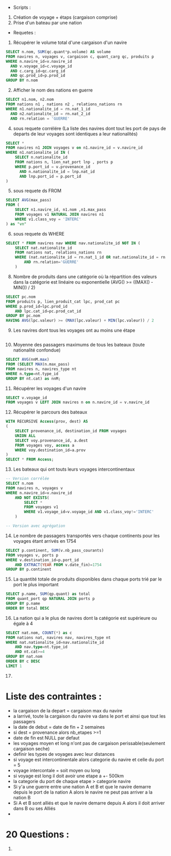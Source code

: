 * Scripts :
 1) Création de voyage + étaps (cargaison comprise)
 2) Prise d'un bateau par une nation

* Requetes :
 1) Récupérer le volume total d'une cargaison d'un navire
```sql
SELECT n.nom, SUM(qc.quant*p.volume) AS volume 
FROM navires n, voyages v, cargaison c, quant_carg qc, produits p 
WHERE n.navire_id=v.navire_id 
  AND v.voyage_id=c.voyage_id 
  AND c.carg_id=qc.carg_id 
  AND qc.prod_id=p.prod_id
GROUP BY n.nom
```

 2) Afficher le nom des nations en guerre
```sql
SELECT n1.nom, n2.nom 
FROM nations n1 , nations n2 , relations_nations rn
WHERE n1.nationalite_id = rn.nat_1_id 
  AND n2.nationalite_id = rn.nat_2_id 
  AND rn.relation = 'GUERRE'
```

 4) sous requete corrélére (La liste des navires dont tout les port de pays de departs de leur voyages sont identiques a leur nationalités)
```sql
SELECT * 
FROM navires n1 JOIN voyages v on n1.navire_id = v.navire_id 
WHERE n1.nationalite_id IN (
    SELECT n.nationalite_id 
    FROM nations n, lien_nat_port lnp , ports p 
    WHERE p.port_id = v.provenance_id 
      AND n.nationalite_id = lnp.nat_id 
      AND lnp.port_id = p.port_id
)
```

 5) sous requete ds FROM
```sql
SELECT AVG(max_pass) 
FROM (
    SELECT n1.navire_id, n1.nom ,n1.max_pass 
    FROM voyages v1 NATURAL JOIN navires n1 
    WHERE v1.class_voy = 'INTERC'
) as "vn"
```

 6) sous requete ds WHERE
```sql
SELECT * FROM navires nav WHERE nav.nationalite_id NOT IN (
    SELECT nat.nationalite_id
    FROM nations nat, relations_nations rn
    WHERE (nat.nationalite_id = rn.nat_1_id OR nat.nationalite_id = rn.nat_2_id)
        AND rn.relation='GUERRE'
    )
```

 8) Nombre de produits dans une catégorie où la répartition des valeurs dans la catégorie est linéaire ou exponentielle (AVG() >= ((MAX() - MIN()) / 2)
```sql
SELECT pc.nom
FROM produits p, lien_produit_cat lpc, prod_cat pc
WHERE p.prod_id=lpc.prod_id
    AND lpc.cat_id=pc.prod_cat_id
GROUP BY pc.nom
HAVING AVG(lpc.valeur) >= (MAX(lpc.valeur) + MIN(lpc.valeur)) / 2
```

 9) Les navires dont tous les voyages ont au moins une étape
```sql

```

 10) Moyenne des passagers maximums de tous les bateaux (toute nationalité confondue)
```sql
SELECT AVG(nnM.max)
FROM (SELECT MAX(n.max_pass)
FROM navires n, navires_type nt
WHERE n.type=nt.type_id
GROUP BY nt.cat) as nnM;
```

 11) Récupérer les voyages d'un navire
```sql
SELECT v.voyage_id
FROM voyages v LEFT JOIN navires n on n.navire_id = v.navire_id
```

 12) Récupérer le parcours des bateaux
```sql
WITH RECURSIVE Access(prov, dest) AS
(
    SELECT provenance_id, destination_id FROM voyages
    UNION ALL
    SELECT voy.provenance_id, a.dest
    FROM voyages voy, access a
    WHERE voy.destination_id=a.prov
)
SELECT * FROM Access;
```

 13) Les bateaux qui ont touts leurs voyages intercontinentaux
```sql
-- Version corrélée
SELECT n.nom
FROM navires n, voyages v
WHERE n.navire_id=v.navire_id
    AND NOT EXISTS(
        SELECT *
        FROM voyages v1
        WHERE v1.voyage_id=v.voyage_id AND v1.class_voy!='INTERC'
    )

-- Version avec agrégation

```

 14) Le nombre de passagers transportés vers chaque continents pour les voyages étant arrivés en 1754
```sql
SELECT p.continent, SUM(v.nb_pass_courants)
FROM voyages v, ports p
WHERE v.destination_id=p.port_id
    AND EXTRACT(YEAR FROM v.date_fin)=1754
GROUP BY p.continent
```

 15) La quantité totale de produits disponibles dans chaque ports trié par le port le plus important
```sql
SELECT p.name, SUM(qp.quant) as total
FROM quant_port qp NATURAL JOIN ports p
GROUP BY p.name
ORDER BY total DESC 
```

 16) La nation qui a le plus de navires dont la catégorie est supérieure ou égale à 4
```sql
SELECT nat.nom, COUNT(*) as c
FROM nations nat, navires nav, navires_type nt
WHERE nat.nationalite_id=nav.nationalite_id
    AND nav.type=nt.type_id
    AND nt.cat>=4
GROUP BY nat.nom
ORDER BY c DESC
LIMIT 1
```

 17) 

# Liste des contraintes :
- la cargaison de la depart = cargaison max du navire
- a larrivé, toute la cargaison du navire va dans le port et ainsi que tout les passagers
- la date de debut = date de fin + 2 semaines
- si dest = provenance alors nb_etapes >=1
- date de fin est NULL par defaut
- les voyages moyen et long n'ont pas de cargaison perissable(seulement cargaison seche)
- definir les types de voyages avec leur distances
- si voyage est intercontinentale alors categorie du navire et celle du port = 5
- voyage intercontale = soit moyen ou long
- si voyage est long il doit avoir une etape a +- 500km
- la categorie du port de chaque etape > categorie navire
- Si y'a une guerre entre une nation A et B et que le navire demarre depuis le port de la nation A alors le navire ne peut pas arriver a la nation B
- Si A et B sont alliés et que le navire demarre depuis A alors il doit arriver dans B ou ses Alliés
-
# 20 Questions :
1) 